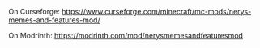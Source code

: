 On Curseforge: https://www.curseforge.com/minecraft/mc-mods/nerys-memes-and-features-mod/

On Modrinth: https://modrinth.com/mod/nerysmemesandfeaturesmod
